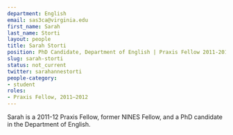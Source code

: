 ```yaml
---
department: English
email: sas3ca@virginia.edu
first_name: Sarah
last_name: Storti
layout: people
title: Sarah Storti
position: PhD Candidate, Department of English | Praxis Fellow 2011-2012
slug: sarah-storti
status: not_current
twitter: sarahannestorti
people-category:
- student
roles:
- Praxis Fellow, 2011–2012
---
```


Sarah is a 2011-12 Praxis Fellow, former NINES Fellow, and a PhD candidate in the Department of English.
